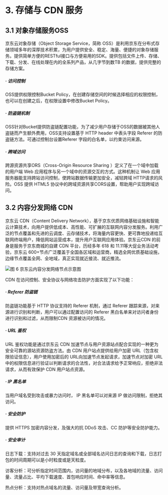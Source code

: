 # 3. 存储与 CDN 服务         
                   
## 3.1 对象存储服务OSS

京东云对象存储（Object Storage Service，简称 OSS）是利用京东在分布式存储领域多年的深厚技术积累，为用户提供安全、稳定、海量、便捷的对象存储服务。提供简单方便的RESTful接口与方便易用的SDK。提供包括文件上传、存储、下载、分发、在线处理在内的全系列产品，从几字节到数TB 的数据，提供完整的存储方案。

##### · 访问控制

OSS提供权限控制Bucket Policy，在创建存储空间的时候选择相应的权限控制，也可以在创建之后，在权限设置中修改Bucket Policy。

##### · 防盗链机制

OSS针对Bucket提供防盗链配置功能，为了减少用户存储于OSS的数据被其他人盗链而产生额外费用，OSS支持设置基于 HTTP header 中表头字段 Referer 的防盗链方法。可通过控制台设置Referer 字段的白名单，以约束访问来源。

##### · 跨域访问

跨源资源共享ORS（Cross-Origin Resource Sharing ）定义了在一个域中加载的用户端 Web 应用程序与另一个域中的资源交互的方式。这种机制让 Web 应用服务器能支持跨站访问控制，使跨站数据传输更加安全，减轻跨域 HTTP请求的风险。OSS 提供 HTML5 协议中的跨域资源共享CORS设置，帮助用户实现跨域访问。

## 3.2 内容分发网络 CDN

京东云 CDN（Content Delivery Network），基于京东优质网络基础设施和智能云计算技术，向用户提供低成本、高性能、可扩展的互联网内容分发服务。利用广泛的节点覆盖和先进的云调度、云存储技术，将海量内容更快、更可靠地投递给互联网终端用户，降低网站运营成本，提升用户互联网应用体验。京东云CDN 的前身是服务于京东商城的自建 CDN 平台，历经多年 618 和 11.11等大促业务活动考验，京东云 600+节点广泛覆盖于全国各区域和运营商，精选全网优质基础设施，边缘节点覆盖全网、全地域，真正实现就近接流、就近推流。

![图 6 京东云内容分发网络节点示意图](https://github.com/jdcloudcom/cn/blob/edit/image/Security-Information/CDN.jpg)


CDN 在访问控制、安全协议与网络攻击防护方面实现了以下功能：

##### · Referer 防盗链

防盗链功能基于 HTTP 协议支持的 Referer 机制，通过 Referer 跟踪来源，对来源进行识别和判断，用户可以通过配置访问的 Referer 黑白名单来对访问者身份进行识别和过滤，从而限制CDN 资源被访问的情况。

##### · URL 鉴权

URL 鉴权功能是通过京东云 CDN 加速节点与用户资源站点配合实现的一种更为安全可靠的源站资源防盗方法。由 CDN 用户站点提供给用户加密 URL（包含权限验证信息），用户使用加密后的 URL向加速节点发起请求，加速节点对加密 URL中的权限信息进行验证以判断请求的合法性，对合法请求给予正常响应，拒绝非法请求，从而有效保护 CDN 用户站点资源。

##### · IP 黑名单

当用户域名受到攻击或暴力访问时， IP 黑名单可以对来源 IP 做访问限制，拒绝其访问。

##### · 安全防护

提供 HTTPS 加密内容分发，及强大的抗 DDoS 攻击、CC 防护等安全防护能力。

##### · 安全审计

日志下载：支持对过去 30 天指定域名或全部域名访问日志的查询和下载，日志打包的时间周期可以是小时粒度或是天粒度。

访客分析：可分析指定时间范围内，访问量的地域分布，以及各地域的流量、访问量、流量占比、平均下载速度、首包响应时间、命中率等信息。

热点分析：支持对热点域名的流量、访问量及带宽查询分析。
